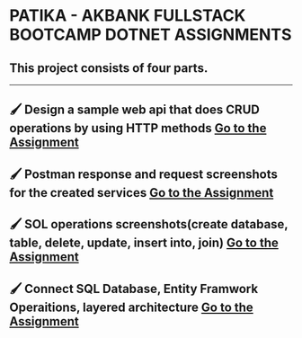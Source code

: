 # PATIKA - AKBANK FULLSTACK BOOTCAMP DOTNET ASSIGNMENTS

## This project consists of four parts.

---
🖌️ Design a sample web api that does CRUD operations by using HTTP methods [Go to the Assignment](/Week1/ClientData)
---
🖌️ Postman response and request screenshots for the created services [Go to the Assignment](/Week2)
---
🖌️ SOL operations screenshots(create database, table, delete, update, insert into, join) [Go to the Assignment](/Week3)
---
🖌️ Connect SQL Database, Entity Framwork Operaitions, layered architecture [Go to the Assignment](/Week4/ClientData)
---